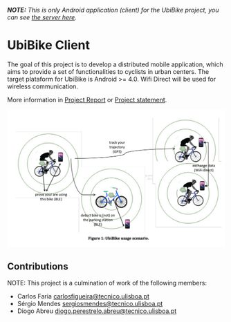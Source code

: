 <i><b>NOTE:</b> This is only Android application (client) for the UbiBike project, you can see [the server here](https://github.com/carlosfaria94/UbiBike-server).</i>

# UbiBike Client

The goal of this project is to develop a distributed mobile application, which aims to provide a set of functionalities to cyclists in urban centers. The target plataform for UbiBike is Android >= 4.0. Wifi Direct will be used for wireless communication.

More information in [Project Report](https://github.com/carlosfaria94/UbiBike-client/blob/master/Doc/Report.pdf) or [Project statement](https://github.com/carlosfaria94/UbiBike-client/blob/master/Doc/CMU-2016-Project.pdf).

![alt text](https://github.com/carlosfaria94/UbiBike-client/blob/master/Doc/use-scenario.png)

## Contributions

NOTE: This project is a culmination of work of the following members:

- Carlos Faria <carlosfigueira@tecnico.ulisboa.pt>
- Sérgio Mendes <sergiosmendes@tecnico.ulisboa.pt>
- Diogo Abreu <diogo.perestrelo.abreu@tecnico.ulisboa.pt>
